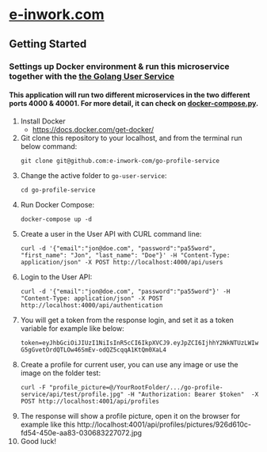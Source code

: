 # [e-inwork.com](https://e-inwork.com)

## Getting Started
### Settings up Docker environment & run this microservice together with the [the Golang User Service](https://github.com/e-inwork-com/go-user-service)
#### This application will run two different microservices in the two different ports 4000 & 40001. For more detail, it can check on [docker-compose.py](https://github.com/e-inwork-com/go-user-service/blob/master/docker-compose.yml).
1. Install Docker
    - https://docs.docker.com/get-docker/
2. Git clone this repository to your localhost, and from the terminal run below command:
   ```
   git clone git@github.com:e-inwork-com/go-profile-service
   ```
3. Change the active folder to `go-user-service`:
   ```
   cd go-profile-service
   ```
4. Run Docker Compose:
   ```
   docker-compose up -d
   ```
5. Create a user in the User API with CURL command line:
    ```
    curl -d '{"email":"jon@doe.com", "password":"pa55word", "first_name": "Jon", "last_name": "Doe"}' -H "Content-Type: application/json" -X POST http://localhost:4000/api/users
    ```
6. Login to the User API:
   ```
   curl -d '{"email":"jon@doe.com", "password":"pa55word"}' -H "Content-Type: application/json" -X POST http://localhost:4000/api/authentication
   ```
7. You will get a token from the response login, and set it as a token variable for example like below:
   ```
   token=eyJhbGciOiJIUzI1NiIsInR5cCI6IkpXVCJ9.eyJpZCI6IjhhY2NkNTUzLWIwZTgtNDYxNC1iOTY0LTA5MTYyODhkMmExOCIsImV4cCI6MTY3MjUyMTQ1M30.S-G5gGvetOrdQTLOw46SmEv-odQZ5cqqA1KtQm0XaL4
   ```
8. Create a profile for current user, you can use any image or use the image on the folder test:
   ```
   curl -F "profile_picture=@/YourRootFolder/.../go-profile-service/api/test/profile.jpg" -H "Authorization: Bearer $token"  -X POST http://localhost:4001/api/profiles
   ```
9. The response will show a profile picture, open it on the browser for example like this http://localhost:4001/api/profiles/pictures/926d610c-fd54-450e-aa83-030683227072.jpg
10. Good luck!